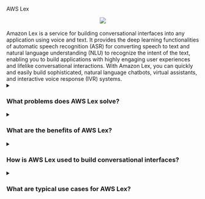 AWS Lex

<div align="center">
  <img src="https://devio2023-media.developers.io/wp-content/uploads/2019/05/amazon-lex.png">
</div>
<br/>
Amazon Lex is a service for building conversational interfaces into any application using voice and text. It provides the deep learning functionalities of automatic speech recognition (ASR) for converting speech to text and natural language understanding (NLU) to recognize the intent of the text, enabling you to build applications with highly engaging user experiences and lifelike conversational interactions. With Amazon Lex, you can quickly and easily build sophisticated, natural language chatbots, virtual assistants, and interactive voice response (IVR) systems.

<details><summary> <h3>What problems does AWS Lex solve?</h3></summary>
<div align="center">
  <img src="https://cdn-icons-png.flaticon.com/512/4133/4133589.png" width="25%">
</div>  
Amazon Lex addresses several challenges in creating conversational interfaces, including:

- Voice and Text Interaction: Provides natural language understanding and speech recognition for seamless interaction.
- Intent Recognition: Automatically identifies the intent behind user input, enabling effective conversations.
- Easy Integration: Allows quick integration with other AWS services, like Lambda, for backend logic.
- Customization: Supports the creation of custom chatbots tailored to specific business needs.
- Scalability: Automatically scales to handle a large volume of interactions.

</details>
<details><summary><h3>What are the benefits of AWS Lex?</h3></summary>
<div align="center">
  <img src="https://cdn-icons-png.flaticon.com/512/3588/3588592.png" width="25%">
</div>  
Some key benefits of Amazon Lex include:

- Rich User Experience: Creates engaging and lifelike conversational interfaces for users.
- Cost Efficiency: Reduces the cost of developing and maintaining conversational agents.
- Flexibility: Supports both voice and text input, offering a versatile solution for various applications.
- Operational Efficiency: Simplifies the deployment of chatbots and voice assistants.
- Integration with AWS: Leverages other AWS services for robust, scalable solutions.

</details>
<details><summary><h3>How is AWS Lex used to build conversational interfaces?</h3></summary>
  
<div align="center">
  <img src="https://cdn-icons-png.flaticon.com/512/1705/1705312.png" width="25%">
</div>  

Amazon Lex integrates with your applications to enable conversational interfaces. It can process voice and text input, identify user intent, and trigger the appropriate backend actions. You can customize the bot to handle specific business tasks, such as customer support, order processing, or information retrieval, making it a powerful tool for enhancing user interaction.

</details>
<details><summary><h3>What are typical use cases for AWS Lex?</h3></summary>
<div align="center">
  <img src="https://cdn-icons-png.flaticon.com/512/2833/2833807.png" width="25%">
</div>  
Common use cases for Amazon Lex include:

- Customer Support Chatbots: Automating responses to frequently asked questions and handling simple tasks.
- Virtual Assistants: Assisting users with tasks like scheduling, reminders, and information retrieval.
- Interactive Voice Response (IVR) Systems: Providing automated phone-based customer service.
- E-commerce Applications: Handling order tracking, product recommendations, and other customer interactions.
- Healthcare: Assisting with patient inquiries and appointment scheduling.
- Internal IT Helpdesks: Streamlining internal support tasks for employees.

</details>
